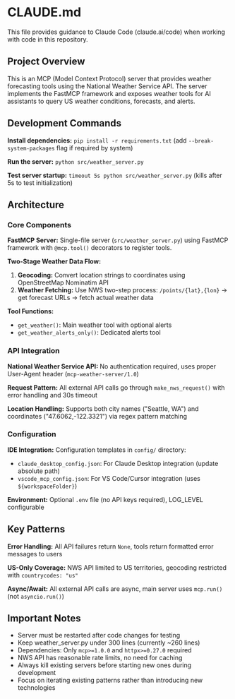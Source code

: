 # CLAUDE.md

This file provides guidance to Claude Code (claude.ai/code) when working with code in this repository.

## Project Overview

This is an MCP (Model Context Protocol) server that provides weather forecasting tools using the National Weather Service API. The server implements the FastMCP framework and exposes weather tools for AI assistants to query US weather conditions, forecasts, and alerts.

## Development Commands

**Install dependencies:** `pip install -r requirements.txt` (add `--break-system-packages` flag if required by system)

**Run the server:** `python src/weather_server.py`

**Test server startup:** `timeout 5s python src/weather_server.py` (kills after 5s to test initialization)

## Architecture

### Core Components

**FastMCP Server:** Single-file server (`src/weather_server.py`) using FastMCP framework with `@mcp.tool()` decorators to register tools.

**Two-Stage Weather Data Flow:**
1. **Geocoding:** Convert location strings to coordinates using OpenStreetMap Nominatim API
2. **Weather Fetching:** Use NWS two-step process: `/points/{lat},{lon}` → get forecast URLs → fetch actual weather data

**Tool Functions:**
- `get_weather()`: Main weather tool with optional alerts
- `get_weather_alerts_only()`: Dedicated alerts tool

### API Integration

**National Weather Service API:** No authentication required, uses proper User-Agent header (`mcp-weather-server/1.0`)

**Request Pattern:** All external API calls go through `make_nws_request()` with error handling and 30s timeout

**Location Handling:** Supports both city names ("Seattle, WA") and coordinates ("47.6062,-122.3321") via regex pattern matching

### Configuration

**IDE Integration:** Configuration templates in `config/` directory:
- `claude_desktop_config.json`: For Claude Desktop integration (update absolute path)
- `vscode_mcp_config.json`: For VS Code/Cursor integration (uses `${workspaceFolder}`)

**Environment:** Optional `.env` file (no API keys required), LOG_LEVEL configurable

## Key Patterns

**Error Handling:** All API failures return `None`, tools return formatted error messages to users

**US-Only Coverage:** NWS API limited to US territories, geocoding restricted with `countrycodes: "us"`

**Async/Await:** All external API calls are async, main server uses `mcp.run()` (not `asyncio.run()`)

## Important Notes

- Server must be restarted after code changes for testing
- Keep weather_server.py under 300 lines (currently ~260 lines)
- Dependencies: Only `mcp>=1.0.0` and `httpx>=0.27.0` required
- NWS API has reasonable rate limits, no need for caching
- Always kill existing servers before starting new ones during development
- Focus on iterating existing patterns rather than introducing new technologies